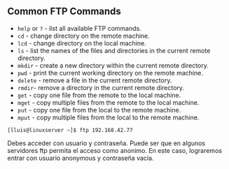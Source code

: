 ## Common FTP Commands
-   `help` or `?` - list all available FTP commands.
-   `cd` - change directory on the remote machine.
-   `lcd` - change directory on the local machine.
-   `ls` - list the names of the files and directories in the current remote directory.
-   `mkdir` - create a new directory within the current remote directory.
-   `pwd` - print the current working directory on the remote machine.
-   `delete` - remove a file in the current remote directory.
-   `rmdir`- remove a directory in the current remote directory.
-   `get` - copy one file from the remote to the local machine.
-   `mget` - copy multiple files from the remote to the local machine.
-   `put` - copy one file from the local to the remote machine.
-   `mput` - copy multiple files from the local to the remote machine.

```
[lluis@linuxserver ~]$ ftp 192.168.42.77
```
Debes acceder con usuario y contraseña.
Puede ser que en algunos servidores ftp permita el acceso como anonimo. En este caso, lograremos entrar con usuario anonymous y contraseña vacía.